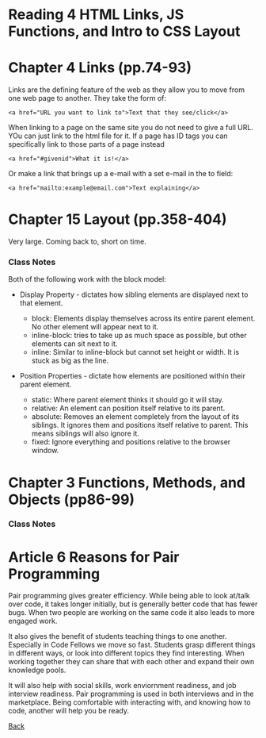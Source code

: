 # Reading 4 HTML Links, JS Functions, and Intro to CSS Layout

# Chapter 4 Links (pp.74-93)

Links are the defining feature of the web as they allow you to move from one web page to another. They take the form of:

`<a href="URL you want to link to">Text that they see/click</a>`

When linking to a page on the same site you do not need to give a full URL. YOu can just link to the html file for it.
If a page has ID tags you can specifically link to those parts of a page instead

`<a href="#givenid">What it is!</a>`

Or make a link that brings up a e-mail with a set e-mail in the to field:

`<a href="mailto:example@email.com">Text explaining</a>`

# Chapter 15 Layout (pp.358-404)

Very large. Coming back to, short on time.


### Class Notes

Both of the following work with the block model:
 * Display Property - dictates how sibling elements are displayed next to that element.
    * block: Elements display themselves across its entire parent element. No other element will appear next to it.
    * inline-block: tries to take up as much space as possible, but other elements can sit next to it.
    * inline: Similar to inline-block but cannot set height or width. It is stuck as big as the line.

* Position Properties - dictate how elements are positioned within their parent element.
    * static: Where parent element thinks it should go it will stay.
    * relative: An element can position itself relative to its parent.
    * absolute: Removes an element completely from the layout of its siblings. It ignores them and positions itself relative to parent. This means siblings will also ignore it.
    * fixed: Ignore everything and positions relative to the browser window.

# Chapter 3 Functions, Methods, and Objects (pp86-99)

### Class Notes



# Article 6 Reasons for Pair Programming

Pair programming gives greater efficiency. While being able to look at/talk over code, it takes longer initially, but is generally better code that has fewer bugs. When two people are working on the same code it also leads to more engaged work.

It also gives the benefit of students teaching things to one another. Especially in Code Fellows we move so fast. Students grasp different things in different ways, or look into different topics they find interesting. When working together they can share that with each other and expand their own knowledge pools.

It will also help with social skills, work enviornment readiness, and job interview readiness. Pair programming is used in both interviews and in the marketplace. Being comfortable with interacting with, and knowing how to code, another will help you be ready.

[Back](README.md)